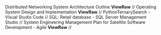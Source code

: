 Distributed Networking System Architecture Outline **ViewRaw**    //
Operating System Design and Implementation **ViewRaw**         //
PythonTernarySearch - Visual Studio Code        //
SQL: Retail database - SQL Server Management Studio    //
System Engineering Management Plan for Satellite Software Development - Agile **ViewRaw**    // 


